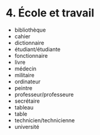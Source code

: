 # 4. École et travail

- bibliothèque
- cahier
- dictionnaire
- étudiant/étudiante
- fonctionnaire
- livre
- médecin
- militaire
- ordinateur
- peintre
- professeur/professeure
- secrétaire
- tableau
- table
- technicien/technicienne
- université
